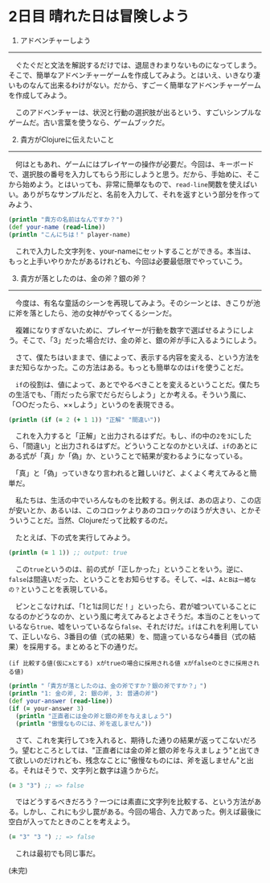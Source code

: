 2日目 晴れた日は冒険しよう
===========================

1. アドベンチャーしよう
----------------------

　ぐたぐだと文法を解説するだけでは、退屈きわまりないものになってしまう。そこで、簡単なアドベンチャーゲームを作成してみよう。とはいえ、いきなり凄いものなんて出来るわけがない。だから、すごーく簡単なアドベンチャーゲームを作成してみよう。

　このアドベンチャーは、状況と行動の選択肢が出るという、すごいシンプルなゲームだ。古い言葉を使うなら、ゲームブックだ。

2. 貴方がClojureに伝えたいこと
-----------------------------

　何はともあれ、ゲームにはプレイヤーの操作が必要だ。今回は、キーボードで、選択肢の番号を入力してもらう形にしようと思う。だから、手始めに、そこから始めよう。とはいっても、非常に簡単なもので、`read-line`関数を使えばいい。ありがちなサンプルだと、名前を入力して、それを返すという部分を作ってみよう、

```clojure
(println "貴方の名前はなんですか？")
(def your-name (read-line))
(println "こんにちは！" player-name)
```
　これで入力した文字列を、your-nameにセットすることができる。本当は、もっと上手いやりかたがあるけれども、今回は必要最低限でやっていこう。

3. 貴方が落としたのは、金の斧？銀の斧？
-------------------------------------

　今度は、有名な童話のシーンを再現してみよう。そのシーンとは、きこりが池に斧を落としたら、池の女神がやってくるシーンだ。

　複雑になりすぎないために、プレイヤーが行動を数字で選ばせるようにしよう。そこで、「3」だった場合だけ、金の斧と、銀の斧が手に入るようにしよう。

　さて、僕たちはいままで、値によって、表示する内容を変える、という方法をまだ知らなかった。この方法はある。もっとも簡単なのは`if`を使うことだ。

　`if`の役割は、値によって、あとでやるべきことを変えるということだ。僕たちの生活でも、「雨だったら家でだらだらしよう」とか考える。そういう風に、「○○だったら、××しよう」というのを表現できる。

```clojure
(println (if (= 2 (+ 1 1)) "正解" "間違い"))
```

　これを入力すると「正解」と出力されるはずだ。もし、ifの中の`2`を`3`にしたら、「間違い」と出力されるはずだ。どういうことなのかといえば、`if`のあとにある式が「真」か「偽」か、ということで結果が変わるようになっている。

　「真」と「偽」っていきなり言われると難しいけど、よくよく考えてみると簡単だ。

　私たちは、生活の中でいろんなものを比較する。例えば、あの店より、この店が安いとか、あるいは、このコロッケよりあのコロッケのほうが大きい、とかそういうことだ。当然、Clojureだって比較するのだ。

　たとえば、下の式を実行してみよう。

```clojure
(println (= 1 1)) ;; output: true
```

　この`true`というのは、前の式が「正しかった」ということをいう。逆に、`false`は間違いだった、ということをお知らせする。そして、`=`は、`AとBは一緒なの？`ということを表現している。

　ピンとこなければ、「1と1は同じだ！」といったら、君が嘘ついていることになるのかどうなのか、という風に考えてみるとよさそうだ。本当のことをいっているなら`true`、嘘をいっているなら`false`、それだけだ。`if`はこれを利用していて、正しいなら、3番目の値（式の結果）を、間違っているなら4番目（式の結果）を採用する。まとめると下の通りだ。

```
(if 比較する値(仮にxとする) xがtrueの場合に採用される値 xがfalseのときに採用される値)
```

```clojure
(println "「貴方が落としたのは、金の斧ですか？銀の斧ですか？」")
(println "1: 金の斧, 2: 銀の斧, 3: 普通の斧")
(def your-answer (read-line))
(if (= your-answer 3)
  (println "正直者には金の斧と銀の斧を与えましょう")
  (println "傲慢なものには、斧を返しません"))
```

　さて、これを実行して`3`を入れると、期待した通りの結果が返ってこないだろう。望むところとしては、"正直者には金の斧と銀の斧を与えましょう"と出てきて欲しいのだけれども、残念なことに"傲慢なものには、斧を返しません"と出る。それはそうで、文字列と数字は違うからだ。

```clojure
(= 3 "3") ;; => false
```

　ではどうするべきだろう？一つには素直に文字列を比較する、という方法がある。しかし、これにも少し罠がある。今回の場合、入力であった。例えば最後に空白が入ってたときのことを考えよう。

```clojure
(= "3" "3 ") ;; => false
```

　これは最初でも同じ事だ。

(未完)